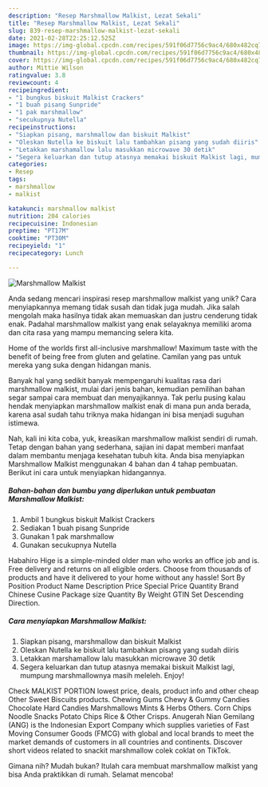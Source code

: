 ```yaml
---
description: "Resep Marshmallow Malkist, Lezat Sekali"
title: "Resep Marshmallow Malkist, Lezat Sekali"
slug: 839-resep-marshmallow-malkist-lezat-sekali
date: 2021-02-28T22:25:12.525Z
image: https://img-global.cpcdn.com/recipes/591f06d7756c9ac4/680x482cq70/marshmallow-malkist-foto-resep-utama.jpg
thumbnail: https://img-global.cpcdn.com/recipes/591f06d7756c9ac4/680x482cq70/marshmallow-malkist-foto-resep-utama.jpg
cover: https://img-global.cpcdn.com/recipes/591f06d7756c9ac4/680x482cq70/marshmallow-malkist-foto-resep-utama.jpg
author: Mittie Wilson
ratingvalue: 3.8
reviewcount: 4
recipeingredient:
- "1 bungkus biskuit Malkist Crackers"
- "1 buah pisang Sunpride"
- "1 pak marshmallow"
- "secukupnya Nutella"
recipeinstructions:
- "Siapkan pisang, marshmallow dan biskuit Malkist"
- "Oleskan Nutella ke biskuit lalu tambahkan pisang yang sudah diiris"
- "Letakkan marshamallow lalu masukkan microwave 30 detik"
- "Segera keluarkan dan tutup atasnya memakai biskuit Malkist lagi, mumpung marshmallownya masih meleleh. Enjoy!"
categories:
- Resep
tags:
- marshmallow
- malkist

katakunci: marshmallow malkist 
nutrition: 204 calories
recipecuisine: Indonesian
preptime: "PT17M"
cooktime: "PT30M"
recipeyield: "1"
recipecategory: Lunch

---
```



![Marshmallow Malkist](https://img-global.cpcdn.com/recipes/591f06d7756c9ac4/680x482cq70/marshmallow-malkist-foto-resep-utama.jpg)

Anda sedang mencari inspirasi resep marshmallow malkist yang unik? Cara menyiapkannya memang tidak susah dan tidak juga mudah. Jika salah mengolah maka hasilnya tidak akan memuaskan dan justru cenderung tidak enak. Padahal marshmallow malkist yang enak selayaknya memiliki aroma dan cita rasa yang mampu memancing selera kita.

Home of the worlds first all-inclusive marshmallow! Maximum taste with the benefit of being free from gluten and gelatine. Camilan yang pas untuk mereka yang suka dengan hidangan manis.

Banyak hal yang sedikit banyak mempengaruhi kualitas rasa dari marshmallow malkist, mulai dari jenis bahan, kemudian pemilihan bahan segar sampai cara membuat dan menyajikannya. Tak perlu pusing kalau hendak menyiapkan marshmallow malkist enak di mana pun anda berada, karena asal sudah tahu triknya maka hidangan ini bisa menjadi suguhan istimewa.


Nah, kali ini kita coba, yuk, kreasikan marshmallow malkist sendiri di rumah. Tetap dengan bahan yang sederhana, sajian ini dapat memberi manfaat dalam membantu menjaga kesehatan tubuh kita. Anda bisa menyiapkan Marshmallow Malkist menggunakan 4 bahan dan 4 tahap pembuatan. Berikut ini cara untuk menyiapkan hidangannya.

<!--inarticleads1-->

##### Bahan-bahan dan bumbu yang diperlukan untuk pembuatan Marshmallow Malkist:

1. Ambil 1 bungkus biskuit Malkist Crackers
1. Sediakan 1 buah pisang Sunpride
1. Gunakan 1 pak marshmallow
1. Gunakan secukupnya Nutella


Habahiro Hige is a simple-minded older man who works an office job and is. Free delivery and returns on all eligible orders. Choose from thousands of products and have it delivered to your home without any hassle! Sort By Position Product Name Description Price Special Price Quantity Brand Chinese Cusine Package size Quantity By Weight GTIN Set Descending Direction. 

<!--inarticleads2-->

##### Cara menyiapkan Marshmallow Malkist:

1. Siapkan pisang, marshmallow dan biskuit Malkist
1. Oleskan Nutella ke biskuit lalu tambahkan pisang yang sudah diiris
1. Letakkan marshamallow lalu masukkan microwave 30 detik
1. Segera keluarkan dan tutup atasnya memakai biskuit Malkist lagi, mumpung marshmallownya masih meleleh. Enjoy!


Check MALKIST PORTION lowest price, deals, product info and other cheap Other Sweet Biscuits products. Chewing Gums Chewy &amp; Gummy Candies Chocolate Hard Candies Marshmallows Mints &amp; Herbs Others. Corn Chips Noodle Snacks Potato Chips Rice &amp; Other Crisps. Anugerah Nian Gemilang (ANG) is the Indonesian Export Company which supplies varieties of Fast Moving Consumer Goods (FMCG) with global and local brands to meet the market demands of customers in all countries and continents. Discover short videos related to snackit marshmallow colek coklat on TikTok. 

Gimana nih? Mudah bukan? Itulah cara membuat marshmallow malkist yang bisa Anda praktikkan di rumah. Selamat mencoba!
